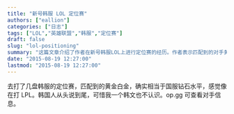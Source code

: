 ```yaml
---
title: "新号韩服 LOL 定位赛"
authors: ["eallion"]
categories: ["日志"]
tags: ["LOL","英雄联盟","韩服","定位赛"]
draft: false
slug: "lol-positioning"
summary: "这篇文章介绍了作者在新号韩服LOL上进行定位赛的经历。作者表示匹配到的对手黄金白金水平相当于国服钻石水平，感觉自己像在打LPL。作者遗憾的是，自己不懂韩文无法理解韩国对手在游戏中的交流。作者还提到了op.gg可以用来查看对手的信息。"
date: "2015-08-19 12:27:00"
lastmod: "2015-08-19 12:27:00"
---
```


去打了几盘韩服的定位赛，匹配到的黄金白金，确实相当于国服钻石水平，感觉像在打 LPL。韩国人从头说到尾，可惜我一个韩文也不认识。op.gg 可查看对手信息。

